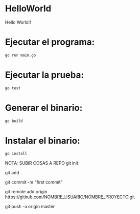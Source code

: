 # HelloWorld
Hello World!!

# Ejecutar el programa:

```bash
go run main.go
```

# Ejecutar la prueba: 

```bash
go test
```

# Generar el binario:

```bash
go build
```

# Instalar el binario:

```bash
go install
```

NOTA: SUBIR COSAS A REPO
git init

git add .

git commit -m "first commit"

git remote add origin https://github.com/NOMBRE_USUARIO/NOMBRE_PROYECTO.git

git push -u origin master
